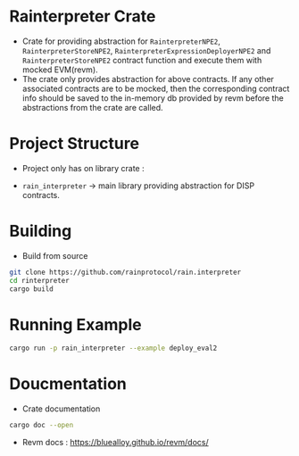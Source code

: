 # Rainterpreter Crate

- Crate for providing abstraction for `RainterpreterNPE2`, `RainterpreterStoreNPE2`, `RainterpreterExpressionDeployerNPE2` and `RainterpreterStoreNPE2` contract function and execute them with mocked EVM(revm).
- The crate only provides abstraction for above contracts. If any other associated contracts are to be mocked, then the corresponding contract info should be saved to the in-memory db provided by revm before the abstractions from the crate are called.

# Project Structure
- Project only has on library crate : 
* `rain_interpreter` -> main library providing abstraction for DISP contracts.

# Building 
- Build from source
```sh
git clone https://github.com/rainprotocol/rain.interpreter
cd rinterpreter
cargo build
``` 
# Running Example
```sh
cargo run -p rain_interpreter --example deploy_eval2
```
# Doucmentation
- Crate documentation
```sh
cargo doc --open
```
- Revm docs : https://bluealloy.github.io/revm/docs/